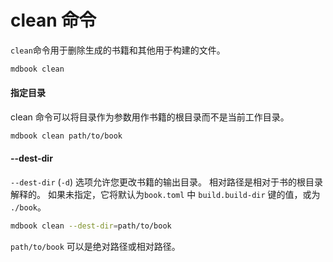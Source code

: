 # clean 命令

`clean`命令用于删除生成的书籍和其他用于构建的文件。

```bash
mdbook clean
```

#### 指定目录

clean 命令可以将目录作为参数用作书籍的根目录而不是当前工作目录。

```bash
mdbook clean path/to/book
```

#### --dest-dir

`--dest-dir` (`-d`) 选项允许您更改书籍的输出目录。 相对路径是相对于书的根目录解释的。 
如果未指定，它将默认为`book.toml` 中 `build.build-dir` 键的值，或为 `./book`。

```bash
mdbook clean --dest-dir=path/to/book
```
`path/to/book` 可以是绝对路径或相对路径。